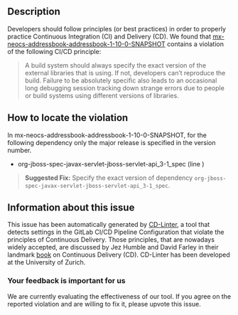 
## Description
Developers should follow principles (or best practices) in order to properly practice Continuous Integration (CI) and Delivery (CD).
We found that [mx-neocs-addressbook-addressbook-1-10-0-SNAPSHOT](https://gitlab.com/neo-cs/addressbook/blob/master/.gitlab-ci.yml) contains a violation of the following CI/CD principle:

> A build system should always specify the exact version of the external libraries that is using.
If not, developers can’t reproduce the build. Failure to be absolutely specific also leads to an occasional long debugging session tracking down strange errors due to people or build systems using different versions of libraries.

## How to locate the violation

In mx-neocs-addressbook-addressbook-1-10-0-SNAPSHOT, for the following dependency only the major release is specified in the version number.

* org-jboss-spec-javax-servlet-jboss-servlet-api_3-1_spec (line )

> **Suggested Fix:** Specify the exact version of dependency `org-jboss-spec-javax-servlet-jboss-servlet-api_3-1_spec`.

## Information about this issue

This issue has been automatically generated by [CD-Linter](https://gitlab.com/Jancso/configuration-analytics), a tool that detects settings in the GitLab CI/CD Pipeline Configuration that violate the principles of Continuous Delivery. Those principles, that are nowadays widely accepted, are discussed by Jez Humble and David Farley in their landmark [book](https://www.oreilly.com/library/view/continuous-delivery-reliable/9780321670250/) on Continuous Delivery (CD). CD-Linter has been developed at the University of Zurich.

### Your feedback is important for us
We are currently evaluating the effectiveness of our tool. If you agree on the reported violation and are willing to fix it, please upvote this issue.